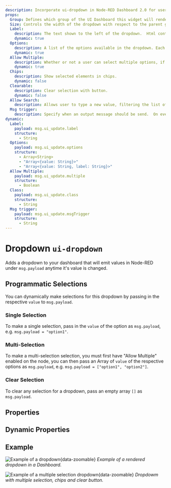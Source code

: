 ```yaml
---
description: Incorporate ui-dropdown in Node-RED Dashboard 2.0 for user selections and dynamic content filtering.
props:
  Group: Defines which group of the UI Dashboard this widget will render in.
  Size: Controls the width of the dropdown with respect to the parent group. Maximum value is the width of the group.
  Label:
    description: The text shown to the left of the dropdown.  Html content is allowed.
    dynamic: true
  Options:
    description: A list of the options available in the dropdown. Each row defines a 'label' (shown in the dropdown) and `value` (emitted on selection) property.
    dynamic: true
  Allow Multiple:
    description: Whether or not a user can select multiple options, if so, checkboxes are shown, and value is emitted in an array.
    dynamic: true
  Chips:
    description: Show selected elements in chips.
    dynamic: false
  Clearable:
    description: Clear selection with button.
    dynamic: false
  Allow Search:
    description: Allows user to type a new value, filtering the list of possible values to choose.
  Msg trigger:
    description: Specify when an output message should be send.  On every change or when the dropdown is closed.
dynamic:
  Label:
    payload: msg.ui_update.label
    structure:
      - String
  Options:
    payload: msg.ui_update.options
    structure:
      - Array<String>
      - "Array<{value: String}>"
      - "Array<{value: String, label: String}>"
  Allow Multiple:
    payload: msg.ui_update.multiple
    structure:
      - Boolean
  Class:
    payload: msg.ui_update.class
    structure:
      - String
  Msg trigger:
    payload: msg.ui_update.msgTrigger
    structure:
      - String
---
```


<script setup>
    import TryDemo from "./../../components/TryDemo.vue";
</script>

<TryDemo href="dropdown">

# Dropdown `ui-dropdown`

</TryDemo>

Adds a dropdown to your dashboard that will emit values in Node-RED under `msg.payload` anytime it's value is changed.

## Programmatic Selections

You can dynamically make selections for this dropdown by passing in the respective `value` to `msg.payload`.

### Single Selection

To make a single selection, pass in the `value` of the option as `msg.payload`, e.g. `msg.payload = "option1"`.

### Multi-Selection

To make a multi-selection selection, you must first have "Allow Multiple" enabled on the node, you can then pass an Array of `value` of the respective options as `msg.payload`, e.g. `msg.payload = ["option1", "option2"]`.

### Clear Selection

To clear any selection for a dropdown, pass an empty array `[]` as `msg.payload`.

## Properties

<PropsTable/>

## Dynamic Properties

<DynamicPropsTable/>

## Example

![Example of a dropdown](/images/node-examples/ui-dropdown.png "Example of a dropdown"){data-zoomable}
_Example of a rendered dropdown in a Dashboard._

![Example of a multiple selection dropdown](/images/node-examples/ui-dropdown-multi-chips-clearable.png "Example of a multiple selection dropdown"){data-zoomable}
_Dropdowm with multiple selection, chips and clear button._
